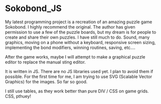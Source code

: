 # Sokobond_JS
My latest programming project is a recreation of an amazing puzzle game Sokobond. I highly recommend the original. The author has given permission to use a few of the puzzle boards, but my dream is for people to create and share their own puzzles. I have still much to do. Sound, many graphics, moving on a phone without a keyboard, responsive screen sizing, implementing the bond modifiers, winning routines, saving, etc....

After the game works, maybe I will attempt to make a graphical puzzle editor to replace the manual sting editor.

It is written in JS. There are no JS libraries used yet. I plan to avoid them if possible. For the first time for me, I am trying to use SVG (Scalable Vector Graphics) for the images. So far so good.

I still use tables, as they work better than pure DIV / CSS on game grids. CSS, pthuey!
